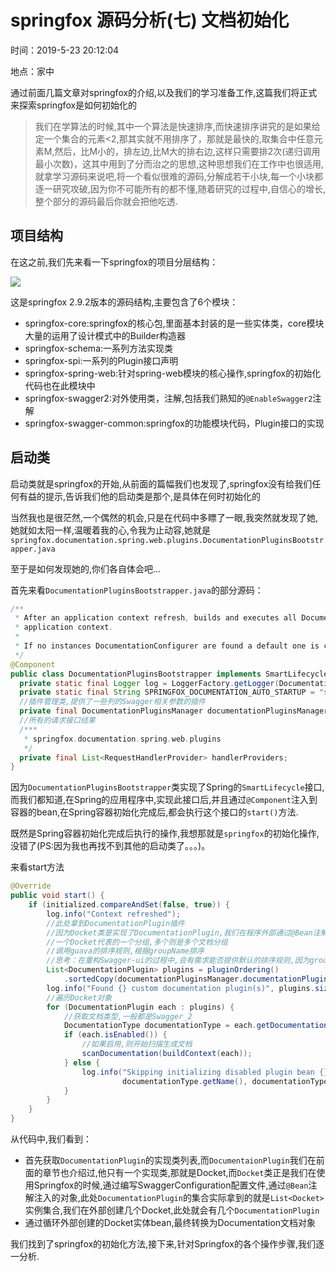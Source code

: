 # springfox 源码分析(七) 文档初始化

时间：2019-5-23 20:12:04

地点：家中

通过前面几篇文章对springfox的介绍,以及我们的学习准备工作,这篇我们将正式来探索springfox是如何初始化的

> 我们在学算法的时候,其中一个算法是快速排序,而快速排序讲究的是如果给定一个集合的元素<2,那其实就不用排序了，那就是最快的,取集合中任意元素M,然后，比M小的，排左边,比M大的排右边,这样只需要排2次(递归调用最小次数)，这其中用到了分而治之的思想,这种思想我们在工作中也很适用,就拿学习源码来说吧,将一个看似很难的源码,分解成若干小块,每一个小块都逐一研究攻破,因为你不可能所有的都不懂,随着研究的过程中,自信心的增长,整个部分的源码最后你就会把他吃透.

## 项目结构

在这之前,我们先来看一下springfox的项目分层结构：

![](/images/springfox/springfox-construct.png)

这是springfox 2.9.2版本的源码结构,主要包含了6个模块：

- springfox-core:springfox的核心包,里面基本封装的是一些实体类，core模块大量的运用了设计模式中的Builder构造器
- springfox-schema:一系列方法实现类
- springfox-spi:一系列的Plugin接口声明
- springfox-spring-web:针对spring-web模块的核心操作,springfox的初始化代码也在此模块中
- springfox-swagger2:对外使用类，注解,包括我们熟知的`@EnableSwagger2`注解
- springfox-swagger-common:springfox的功能模块代码，Plugin接口的实现

## 启动类

启动类就是springfox的开始,从前面的篇幅我们也发现了,springfox没有给我们任何有益的提示,告诉我们他的启动类是那个,是具体在何时初始化的

当然我也是很茫然,一个偶然的机会,只是在代码中多瞟了一眼,我突然就发现了她,她就如太阳一样,温暖着我的心,令我为止动容,她就是`springfox.documentation.spring.web.plugins.DocumentationPluginsBootstrapper.java`

至于是如何发现她的,你们各自体会吧...

首先来看`DocumentationPluginsBootstrapper.java`的部分源码：

```java
/**
 * After an application context refresh, builds and executes all DocumentationConfigurer instances found in the
 * application context.
 *
 * If no instances DocumentationConfigurer are found a default one is created and executed.
 */
@Component
public class DocumentationPluginsBootstrapper implements SmartLifecycle {
  private static final Logger log = LoggerFactory.getLogger(DocumentationPluginsBootstrapper.class);
  private static final String SPRINGFOX_DOCUMENTATION_AUTO_STARTUP = "springfox.documentation.auto-startup";
  //插件管理类,提供了一些列的Swagger相关参数的插件
  private final DocumentationPluginsManager documentationPluginsManager;
  //所有的请求接口结果
  /***
   * springfox.documentation.spring.web.plugins
   */
  private final List<RequestHandlerProvider> handlerProviders;
}
```

因为`DocumentationPluginsBootstrapper`类实现了Spring的`SmartLifecycle`接口,而我们都知道,在Spring的应用程序中,实现此接口后,并且通过`@Component`注入到容器的bean,在Spring容器初始化完成后,都会执行这个接口的`start()`方法.

既然是Spring容器初始化完成后执行的操作,我想那就是`springfox`的初始化操作,没错了(PS:因为我也再找不到其他的启动类了。。。)。

来看start方法

```java
@Override
public void start() {
    if (initialized.compareAndSet(false, true)) {
        log.info("Context refreshed");
        //此处拿到DocumentationPlugin插件
        //因为Docket类是实现了DocumentationPlugin,我们在程序外部通过@Bean注解注入到Spring容器中,所以此处DocumentationPlugin的实例对象是Docket对象
        //一个Docket代表的一个分组,多个则是多个文档分组
        //调用guava的排序规则,根据groupName排序
        //思考：在重构Swagger-ui的过程中,会有需求能否提供默认的排序规则,因为groupName排序对用户来说太死板,可以提供一个order参数值来进行默认排序,这样对用户更友好
        List<DocumentationPlugin> plugins = pluginOrdering()
            .sortedCopy(documentationPluginsManager.documentationPlugins());
        log.info("Found {} custom documentation plugin(s)", plugins.size());
        //遍历Docket对象
        for (DocumentationPlugin each : plugins) {
            //获取文档类型,一般都是Swagger_2
            DocumentationType documentationType = each.getDocumentationType();
            if (each.isEnabled()) {
                //如果启用,则开始扫描生成文档
                scanDocumentation(buildContext(each));
            } else {
                log.info("Skipping initializing disabled plugin bean {} v{}",
                         documentationType.getName(), documentationType.getVersion());
            }
        }
    }
}
```

从代码中,我们看到：

- 首先获取`DocumentationPlugin`的实现类列表,而`DocumentaionPlugin`我们在前面的章节也介绍过,他只有一个实现类,那就是Docket,而`Docket`类正是我们在使用Springfox的时候,通过编写SwaggerConfiguration配置文件,通过`@Bean`注解注入的对象,此处`DocumentationPlugin`的集合实际拿到的就是`List<Docket>`实例集合,我们在外部创建几个Docket,此处就会有几个`DocumentationPlugin`
- 通过循环外部创建的Docket实体bean,最终转换为Documentation文档对象

我们找到了springfox的初始化方法,接下来,针对Springfox的各个操作步骤,我们逐一分析.